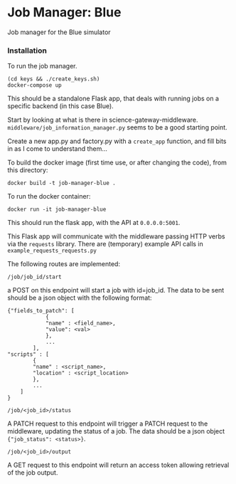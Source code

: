 # Job Manager: Blue

Job manager for the Blue simulator



### Installation

To run the job manager.

```
(cd keys && ./create_keys.sh)
docker-compose up
```






This should be a standalone Flask app, that deals with running jobs on a
specific backend (in this case Blue).

Start by looking at what is there in science-gateway-middleware.
`middleware/job_information_manager.py`
seems to be a good starting point.

Create a new app.py and factory.py with a `create_app` function, and fill bits
in as I come to understand them...

To build the docker image (first time use, or after changing the code), from this directory:
```
docker build -t job-manager-blue .
```

To run the docker container:
```
docker run -it job-manager-blue
```
This should run the flask app, with the API at `0.0.0.0:5001`.

This Flask app will communicate with the middleware passing HTTP verbs via the `requests` library.
There are (temporary) example API calls in `example_requests_requests.py`


The following routes are implemented:
```
/job/job_id/start
```
a POST on this endpoint will start a job with id=job_id.  The 
data to be sent should be a json object with the following format:
```
{"fields_to_patch": [
			{
			"name" : <field_name>,
			"value": <val>
			},
			...
		],
"scripts" : [
		{
		"name" : <script_name>,
		"location" : <script_location>
		},
		...
	]
}
```

```
/job/<job_id>/status
```
A PATCH request to this endpoint will trigger a PATCH request to the middleware, updating the status of a job.
The data should be a json object `{"job_status": <status>}`.


```
/job/<job_id>/output
```
A GET request to this endpoint will return an access token allowing retrieval of the job output.



